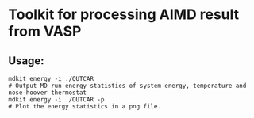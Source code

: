 # Toolkit for processing AIMD result from VASP
## Usage:
    mdkit energy -i ./OUTCAR
    # Output MD run energy statistics of system energy, temperature and nose-hoover thermostat
    mdkit energy -i ./OUTCAR -p
    # Plot the energy statistics in a png file.
